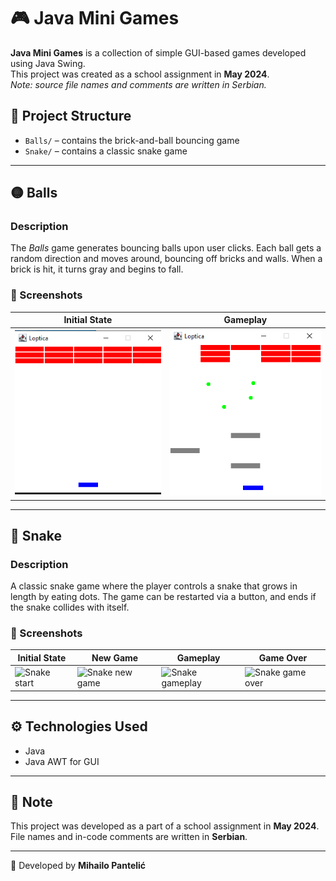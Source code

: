 
# 🎮 Java Mini Games

**Java Mini Games** is a collection of simple GUI-based games developed using Java Swing.  
This project was created as a school assignment in **May 2024**.  
*Note: source file names and comments are written in Serbian.*

## 📁 Project Structure

- `Balls/` – contains the brick-and-ball bouncing game
- `Snake/` – contains a classic snake game

---

## 🟡 Balls

### Description
The *Balls* game generates bouncing balls upon user clicks. Each ball gets a random direction and moves around, bouncing off bricks and walls. When a brick is hit, it turns gray and begins to fall.

### 📸 Screenshots

| Initial State | Gameplay |
|---------------|----------|
| ![Balls start](images/Balls/Balls_start.png) | ![Balls gameplay](images/Balls/balls_gameplay.png) |

---

## 🐍 Snake

### Description
A classic snake game where the player controls a snake that grows in length by eating dots. The game can be restarted via a button, and ends if the snake collides with itself.

### 📸 Screenshots

| Initial State | New Game | Gameplay | Game Over |
|----------------|----------|-----------|-------------|
| ![Snake start](images/snake_start.png) | ![Snake new game](images/snake_new_game.png) | ![Snake gameplay](images/snake_gameplay.png) | ![Snake game over](images/snake_game_over.png) |

---

## ⚙️ Technologies Used

- Java
- Java AWT for GUI

---

## 📌 Note

This project was developed as a part of a school assignment in **May 2024**.  
File names and in-code comments are written in **Serbian**.

---

👤 Developed by **Mihailo Pantelić**
